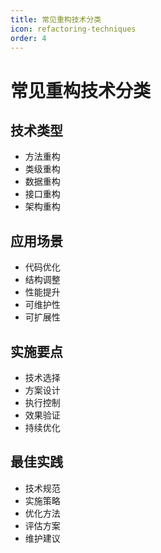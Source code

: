 ```yaml
---
title: 常见重构技术分类
icon: refactoring-techniques
order: 4
---
```


# 常见重构技术分类

## 技术类型
- 方法重构
- 类级重构
- 数据重构
- 接口重构
- 架构重构

## 应用场景
- 代码优化
- 结构调整
- 性能提升
- 可维护性
- 可扩展性

## 实施要点
- 技术选择
- 方案设计
- 执行控制
- 效果验证
- 持续优化

## 最佳实践
- 技术规范
- 实施策略
- 优化方法
- 评估方案
- 维护建议
